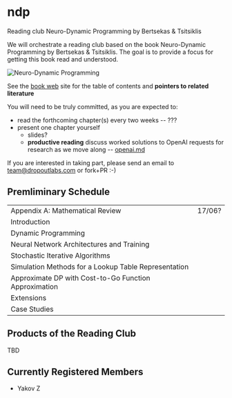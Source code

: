 # ndp
Reading club Neuro-Dynamic Programming by Bertsekas & Tsitsiklis

We will orchestrate a reading club based on the book Neuro-Dynamic Programming by Bertsekas & Tsitsiklis. The goal is to provide a focus for getting this book read and understood.

![Neuro-Dynamic Programming](http://athenasc.com/ndpcover.gif)

See the [book web](http://athenasc.com/ndpbook.html) site for the table of contents and **pointers to related literature**

You will need to be truly committed, as you are expected to:

- read the forthcoming chapter(s) every two weeks -- ???
- present one chapter yourself
    - slides? 
    - **productive reading** discuss worked solutions to OpenAI requests for research as we move along -- [openai.md](/openai.md)

If you are interested in taking part, please send an email to [team@dropoutlabs.com](mailto:team@dropoutlabs.com) or fork+PR :-)

## Premliminary Schedule

|                                                       |        |
|-------------------------------------------------------|--------|
| Appendix A: Mathematical Review                       | 17/06? |
| Introduction                                          |        |
| Dynamic Programming                                   |        |
| Neural Network Architectures and Training             |        |
| Stochastic Iterative Algorithms                       |        |
| Simulation Methods for a Lookup Table Representation  |        |
| Approximate DP with Cost-to-Go Function Approximation |        |
| Extensions                                            |        |
| Case Studies                                          |        |


## Products of the Reading Club

TBD

## Currently Registered Members

- Yakov Z 
